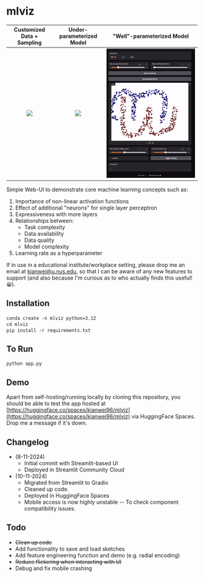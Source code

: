 # mlviz

Customized Data + Sampling |  Under-parameterized Model | "Well"-parameterized Model 
:-------------------------:|:-------------------------:|:-------------------------:
![](./assets/datagen.gif) | ![](./assets/underfit.gif) | ![](./assets/goodfit.gif)  

Simple Web-UI to demonstrate core machine learning concepts such as:
1. Importance of non-linear activation functions
2. Effect of additional "neurons" for single layer perceptron
3. Expressiveness with more layers
4. Relationships between:
    * Task complexity 
    * Data availability
    * Data quality
    * Model complexity
5. Learning rate as a hyperparameter

If in use in a educational institute/workplace setting, please drop me an email at kianwei@u.nus.edu, so that I can be aware of any new features to support (and also because I'm curious as to who actually finds this useful! :grinning:).

## Installation

```
conda create -n mlviz python=3.12
cd mlviz
pip install -r requirements.txt
```

## To Run

```
python app.py
```

## Demo

Apart from self-hosting/running locally by cloning this repository, you should be able to test the app hosted at [https://huggingface.co/spaces/kianwei96/mlviz](https://huggingface.co/spaces/kianwei96/mlviz) via HuggingFace Spaces. Drop me a message if it's down.

## Changelog

* (8-11-2024) 
    * Initial commit with Streamlit-based UI
    * Deployed in Streamlit Community Cloud
* (10-11-2024) 
    * Migrated from Streamlit to Gradio
    * Cleaned up code. 
    * Deployed in HuggingFace Spaces
    * Mobile access is now highly unstable -- To check component compatibility issues.

## Todo

* ~~Clean up code~~
* Add functionality to save and load sketches
* Add feature engineering function and demo (e.g. radial encoding)
* ~~Reduce flickering when interacting with UI~~
* Debug and fix mobile crashing
